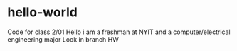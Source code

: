 # hello-world
Code for class 2/01
Hello i am a freshman at NYIT and a computer/electrical engineering major
Look in branch HW
